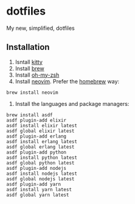 # dotfiles

My new, simplified, dotfiles

## Installation

1. Isntall [kitty](https://sw.kovidgoyal.net/kitty)
1. Install [brew](http://brew.sh)
1. Install [oh-my-zsh](https://github.com/robbyrussell/oh-my-zsh)
1. Install [neovim](https://neovim.io). Prefer the 
[homebrew](https://github.com/neovim/neovim/blob/master/INSTALL.md#homebrew-on-macos-or-linux) way: 

```
brew install neovim
```

1. Install the languages and package managers:

```
brew install asdf
asdf plugin-add elixir
asdf install elixir latest
asdf global elixir latest
asdf plugin-add erlang
asdf install erlang latest
asdf global erlang latest
asdf plugin-add python
asdf install python latest
asdf global python latest
asdf plugin-add nodejs
asdf install nodejs latest
asdf global nodejs latest
asdf plugin-add yarn
asdf install yarn latest
asdf global yarn latest
```

